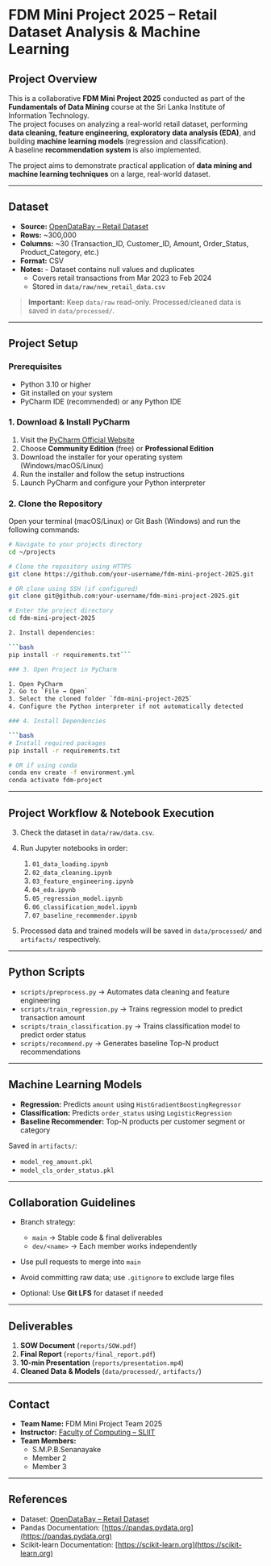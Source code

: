 # FDM Mini Project 2025 – Retail Dataset Analysis & Machine Learning

## Project Overview
This is a collaborative **FDM Mini Project 2025** conducted as part of the **Fundamentals of Data Mining** course at the Sri Lanka Institute of Information Technology.  
The project focuses on analyzing a real-world retail dataset, performing **data cleaning, feature engineering, exploratory data analysis (EDA)**, and building **machine learning models** (regression and classification).  
A baseline **recommendation system** is also implemented.  

The project aims to demonstrate practical application of **data mining and machine learning techniques** on a large, real-world dataset.  

---

## Dataset
- **Source:** [OpenDataBay – Retail Dataset](https://www.opendatabay.com/data/consumer/327c5b3c-9f40-45bb-a79b-d5e2c9abc68a)
- **Rows:** ~300,000
- **Columns:** ~30 (Transaction_ID, Customer_ID, Amount, Order_Status, Product_Category, etc.)
- **Format:** CSV
- **Notes:** - Dataset contains null values and duplicates  
  - Covers retail transactions from Mar 2023 to Feb 2024  
  - Stored in `data/raw/new_retail_data.csv`  

> **Important:** Keep `data/raw` read-only. Processed/cleaned data is saved in `data/processed/`.

---
## Project Setup

### Prerequisites
- Python 3.10 or higher
- Git installed on your system
- PyCharm IDE (recommended) or any Python IDE

### 1. Download & Install PyCharm

1. Visit the [PyCharm Official Website](https://www.jetbrains.com/pycharm/download/)
2. Choose **Community Edition** (free) or **Professional Edition**
3. Download the installer for your operating system (Windows/macOS/Linux)
4. Run the installer and follow the setup instructions
5. Launch PyCharm and configure your Python interpreter

### 2. Clone the Repository

Open your terminal (macOS/Linux) or Git Bash (Windows) and run the following commands:

```bash
# Navigate to your projects directory
cd ~/projects

# Clone the repository using HTTPS
git clone https://github.com/your-username/fdm-mini-project-2025.git

# OR clone using SSH (if configured)
git clone git@github.com:your-username/fdm-mini-project-2025.git

# Enter the project directory
cd fdm-mini-project-2025

2. Install dependencies:

```bash
pip install -r requirements.txt```

### 3. Open Project in PyCharm

1. Open PyCharm
2. Go to `File → Open`
3. Select the cloned folder `fdm-mini-project-2025`
4. Configure the Python interpreter if not automatically detected

### 4. Install Dependencies

```bash
# Install required packages
pip install -r requirements.txt

# OR if using conda
conda env create -f environment.yml
conda activate fdm-project

```
---

## Project Workflow & Notebook Execution

3. Check the dataset in `data/raw/data.csv`.

4. Run Jupyter notebooks in order:

   1. `01_data_loading.ipynb`
   2. `02_data_cleaning.ipynb`
   3. `03_feature_engineering.ipynb`
   4. `04_eda.ipynb`
   5. `05_regression_model.ipynb`
   6. `06_classification_model.ipynb`
   7. `07_baseline_recommender.ipynb`

5. Processed data and trained models will be saved in `data/processed/` and `artifacts/` respectively.

---

## Python Scripts

* `scripts/preprocess.py` → Automates data cleaning and feature engineering
* `scripts/train_regression.py` → Trains regression model to predict transaction amount
* `scripts/train_classification.py` → Trains classification model to predict order status
* `scripts/recommend.py` → Generates baseline Top-N product recommendations

---

## Machine Learning Models

* **Regression:** Predicts `amount` using `HistGradientBoostingRegressor`
* **Classification:** Predicts `order_status` using `LogisticRegression`
* **Baseline Recommender:** Top-N products per customer segment or category

Saved in `artifacts/`:

* `model_reg_amount.pkl`
* `model_cls_order_status.pkl`

---

## Collaboration Guidelines

* Branch strategy:

  * `main` → Stable code & final deliverables
  * `dev/<name>` → Each member works independently
* Use pull requests to merge into `main`
* Avoid committing raw data; use `.gitignore` to exclude large files
* Optional: Use **Git LFS** for dataset if needed

---

## Deliverables

1. **SOW Document** (`reports/SOW.pdf`)
2. **Final Report** (`reports/final_report.pdf`)
3. **10-min Presentation** (`reports/presentation.mp4`)
4. **Cleaned Data & Models** (`data/processed/`, `artifacts/`)

---

## Contact

* **Team Name:** FDM Mini Project Team 2025
* **Instructor:** [Faculty of Computing – SLIIT](https://www.sliit.lk)
* **Team Members:**
    * S.M.P.B.Senanayake
    * Member 2
    * Member 3

---

## References

* Dataset: [OpenDataBay – Retail Dataset](https://www.opendatabay.com/data/consumer/327c5b3c-9f40-45bb-a79b-d5e2c9abc68a)
* Pandas Documentation: [https://pandas.pydata.org](https://pandas.pydata.org)
* Scikit-learn Documentation: [https://scikit-learn.org](https://scikit-learn.org)
```
